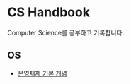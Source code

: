 # CS Handbook

Computer Science를 공부하고 기록합니다.

## OS

- [운영체제 기본 개념](https://github.com/cskime/cs-handbook/blob/main/OS/%EC%9A%B4%EC%98%81%EC%B2%B4%EC%A0%9C%20%EA%B8%B0%EB%B3%B8%20%EA%B0%9C%EB%85%90.md)